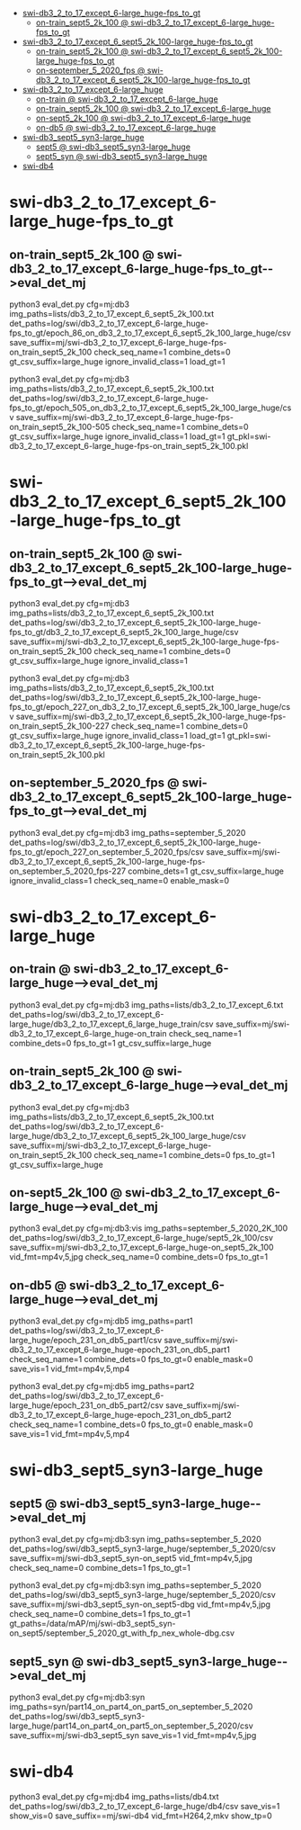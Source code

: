 <!-- MarkdownTOC -->

- [swi-db3_2_to_17_except_6-large_huge-fps_to_gt](#swi_db3_2_to_17_except_6_large_huge_fps_to_gt_)
    - [on-train_sept5_2k_100       @ swi-db3_2_to_17_except_6-large_huge-fps_to_gt](#on_train_sept5_2k_100___swi_db3_2_to_17_except_6_large_huge_fps_to_g_t_)
- [swi-db3_2_to_17_except_6_sept5_2k_100-large_huge-fps_to_gt](#swi_db3_2_to_17_except_6_sept5_2k_100_large_huge_fps_to_g_t_)
    - [on-train_sept5_2k_100       @ swi-db3_2_to_17_except_6_sept5_2k_100-large_huge-fps_to_gt](#on_train_sept5_2k_100___swi_db3_2_to_17_except_6_sept5_2k_100_large_huge_fps_to_gt_)
    - [on-september_5_2020_fps       @ swi-db3_2_to_17_except_6_sept5_2k_100-large_huge-fps_to_gt](#on_september_5_2020_fps___swi_db3_2_to_17_except_6_sept5_2k_100_large_huge_fps_to_gt_)
- [swi-db3_2_to_17_except_6-large_huge](#swi_db3_2_to_17_except_6_large_huge_)
    - [on-train       @ swi-db3_2_to_17_except_6-large_huge](#on_train___swi_db3_2_to_17_except_6_large_hug_e_)
    - [on-train_sept5_2k_100       @ swi-db3_2_to_17_except_6-large_huge](#on_train_sept5_2k_100___swi_db3_2_to_17_except_6_large_hug_e_)
    - [on-sept5_2k_100       @ swi-db3_2_to_17_except_6-large_huge](#on_sept5_2k_100___swi_db3_2_to_17_except_6_large_hug_e_)
    - [on-db5       @ swi-db3_2_to_17_except_6-large_huge](#on_db5___swi_db3_2_to_17_except_6_large_hug_e_)
- [swi-db3_sept5_syn3-large_huge](#swi_db3_sept5_syn3_large_huge_)
    - [sept5       @ swi-db3_sept5_syn3-large_huge](#sept5___swi_db3_sept5_syn3_large_hug_e_)
    - [sept5_syn       @ swi-db3_sept5_syn3-large_huge](#sept5_syn___swi_db3_sept5_syn3_large_hug_e_)
- [swi-db4](#swi_db4_)

<!-- /MarkdownTOC -->

<a id="swi_db3_2_to_17_except_6_large_huge_fps_to_gt_"></a>
# swi-db3_2_to_17_except_6-large_huge-fps_to_gt  
<a id="on_train_sept5_2k_100___swi_db3_2_to_17_except_6_large_huge_fps_to_g_t_"></a>
## on-train_sept5_2k_100       @ swi-db3_2_to_17_except_6-large_huge-fps_to_gt-->eval_det_mj
python3 eval_det.py cfg=mj:db3 img_paths=lists/db3_2_to_17_except_6_sept5_2k_100.txt det_paths=log/swi/db3_2_to_17_except_6-large_huge-fps_to_gt/epoch_86_on_db3_2_to_17_except_6_sept5_2k_100_large_huge/csv  save_suffix=mj/swi-db3_2_to_17_except_6-large_huge-fps-on_train_sept5_2k_100 check_seq_name=1 combine_dets=0 gt_csv_suffix=large_huge ignore_invalid_class=1 load_gt=1

python3 eval_det.py cfg=mj:db3 img_paths=lists/db3_2_to_17_except_6_sept5_2k_100.txt det_paths=log/swi/db3_2_to_17_except_6-large_huge-fps_to_gt/epoch_505_on_db3_2_to_17_except_6_sept5_2k_100_large_huge/csv  save_suffix=mj/swi-db3_2_to_17_except_6-large_huge-fps-on_train_sept5_2k_100-505 check_seq_name=1 combine_dets=0 gt_csv_suffix=large_huge ignore_invalid_class=1 load_gt=1 gt_pkl=swi-db3_2_to_17_except_6-large_huge-fps-on_train_sept5_2k_100.pkl

<a id="swi_db3_2_to_17_except_6_sept5_2k_100_large_huge_fps_to_g_t_"></a>
# swi-db3_2_to_17_except_6_sept5_2k_100-large_huge-fps_to_gt  
<a id="on_train_sept5_2k_100___swi_db3_2_to_17_except_6_sept5_2k_100_large_huge_fps_to_gt_"></a>
## on-train_sept5_2k_100       @ swi-db3_2_to_17_except_6_sept5_2k_100-large_huge-fps_to_gt-->eval_det_mj
python3 eval_det.py cfg=mj:db3 img_paths=lists/db3_2_to_17_except_6_sept5_2k_100.txt det_paths=log/swi/db3_2_to_17_except_6_sept5_2k_100-large_huge-fps_to_gt/db3_2_to_17_except_6_sept5_2k_100_large_huge/csv  save_suffix=mj/swi-db3_2_to_17_except_6_sept5_2k_100-large_huge-fps-on_train_sept5_2k_100 check_seq_name=1 combine_dets=0 gt_csv_suffix=large_huge ignore_invalid_class=1

python3 eval_det.py cfg=mj:db3 img_paths=lists/db3_2_to_17_except_6_sept5_2k_100.txt det_paths=log/swi/db3_2_to_17_except_6_sept5_2k_100-large_huge-fps_to_gt/epoch_227_on_db3_2_to_17_except_6_sept5_2k_100_large_huge/csv  save_suffix=mj/swi-db3_2_to_17_except_6_sept5_2k_100-large_huge-fps-on_train_sept5_2k_100-227 check_seq_name=1 combine_dets=0 gt_csv_suffix=large_huge ignore_invalid_class=1 load_gt=1 gt_pkl=swi-db3_2_to_17_except_6_sept5_2k_100-large_huge-fps-on_train_sept5_2k_100.pkl
<a id="on_september_5_2020_fps___swi_db3_2_to_17_except_6_sept5_2k_100_large_huge_fps_to_gt_"></a>
## on-september_5_2020_fps       @ swi-db3_2_to_17_except_6_sept5_2k_100-large_huge-fps_to_gt-->eval_det_mj
python3 eval_det.py cfg=mj:db3 img_paths=september_5_2020 det_paths=log/swi/db3_2_to_17_except_6_sept5_2k_100-large_huge-fps_to_gt/epoch_227_on_september_5_2020_fps/csv save_suffix=mj/swi-db3_2_to_17_except_6_sept5_2k_100-large_huge-fps-on_september_5_2020_fps-227 combine_dets=1 gt_csv_suffix=large_huge ignore_invalid_class=1 check_seq_name=0  enable_mask=0

<a id="swi_db3_2_to_17_except_6_large_huge_"></a>
# swi-db3_2_to_17_except_6-large_huge 
<a id="on_train___swi_db3_2_to_17_except_6_large_hug_e_"></a>
## on-train       @ swi-db3_2_to_17_except_6-large_huge-->eval_det_mj
python3 eval_det.py cfg=mj:db3 img_paths=lists/db3_2_to_17_except_6.txt det_paths=log/swi/db3_2_to_17_except_6-large_huge/db3_2_to_17_except_6_large_huge_train/csv  save_suffix=mj/swi-db3_2_to_17_except_6-large_huge-on_train check_seq_name=1 combine_dets=0 fps_to_gt=1 gt_csv_suffix=large_huge

<a id="on_train_sept5_2k_100___swi_db3_2_to_17_except_6_large_hug_e_"></a>
## on-train_sept5_2k_100       @ swi-db3_2_to_17_except_6-large_huge-->eval_det_mj
python3 eval_det.py cfg=mj:db3 img_paths=lists/db3_2_to_17_except_6_sept5_2k_100.txt det_paths=log/swi/db3_2_to_17_except_6-large_huge/db3_2_to_17_except_6_sept5_2k_100_large_huge/csv  save_suffix=mj/swi-db3_2_to_17_except_6-large_huge-on_train_sept5_2k_100 check_seq_name=1 combine_dets=0 fps_to_gt=1 gt_csv_suffix=large_huge

<a id="on_sept5_2k_100___swi_db3_2_to_17_except_6_large_hug_e_"></a>
## on-sept5_2k_100       @ swi-db3_2_to_17_except_6-large_huge-->eval_det_mj
python3 eval_det.py cfg=mj:db3:vis img_paths=september_5_2020_2K_100 det_paths=log/swi/db3_2_to_17_except_6-large_huge/sept5_2k_100/csv  save_suffix=mj/swi-db3_2_to_17_except_6-large_huge-on_sept5_2k_100 vid_fmt=mp4v,5,jpg check_seq_name=0 combine_dets=0 fps_to_gt=1

<a id="on_db5___swi_db3_2_to_17_except_6_large_hug_e_"></a>
## on-db5       @ swi-db3_2_to_17_except_6-large_huge-->eval_det_mj
python3 eval_det.py cfg=mj:db5 img_paths=part1 det_paths=log/swi/db3_2_to_17_except_6-large_huge/epoch_231_on_db5_part1/csv  save_suffix=mj/swi-db3_2_to_17_except_6-large_huge-epoch_231_on_db5_part1 check_seq_name=1 combine_dets=0 fps_to_gt=0 enable_mask=0 save_vis=1 vid_fmt=mp4v,5,mp4

python3 eval_det.py cfg=mj:db5 img_paths=part2 det_paths=log/swi/db3_2_to_17_except_6-large_huge/epoch_231_on_db5_part2/csv  save_suffix=mj/swi-db3_2_to_17_except_6-large_huge-epoch_231_on_db5_part2 check_seq_name=1 combine_dets=0 fps_to_gt=0 enable_mask=0 save_vis=1 vid_fmt=mp4v,5,mp4

<a id="swi_db3_sept5_syn3_large_huge_"></a>
# swi-db3_sept5_syn3-large_huge 
<a id="sept5___swi_db3_sept5_syn3_large_hug_e_"></a>
## sept5       @ swi-db3_sept5_syn3-large_huge-->eval_det_mj
python3 eval_det.py cfg=mj:db3:syn img_paths=september_5_2020 det_paths=log/swi/db3_sept5_syn3-large_huge/september_5_2020/csv  save_suffix=mj/swi-db3_sept5_syn-on_sept5 vid_fmt=mp4v,5,jpg  check_seq_name=0 combine_dets=1 fps_to_gt=1

python3 eval_det.py cfg=mj:db3:syn img_paths=september_5_2020 det_paths=log/swi/db3_sept5_syn3-large_huge/september_5_2020/csv  save_suffix=mj/swi-db3_sept5_syn-on_sept5-dbg vid_fmt=mp4v,5,jpg  check_seq_name=0 combine_dets=1 fps_to_gt=1 gt_paths=/data/mAP/mj/swi-db3_sept5_syn-on_sept5/september_5_2020_gt_with_fp_nex_whole-dbg.csv

<a id="sept5_syn___swi_db3_sept5_syn3_large_hug_e_"></a>
## sept5_syn       @ swi-db3_sept5_syn3-large_huge-->eval_det_mj
python3 eval_det.py cfg=mj:db3:syn img_paths=syn/part14_on_part4_on_part5_on_september_5_2020 det_paths=log/swi/db3_sept5_syn3-large_huge/part14_on_part4_on_part5_on_september_5_2020/csv save_suffix=mj/swi-db3_sept5_syn  save_vis=1 vid_fmt=mp4v,5,jpg


<a id="swi_db4_"></a>
# swi-db4 
python3 eval_det.py cfg=mj:db4 img_paths=lists/db4.txt det_paths=log/swi/db3_2_to_17_except_6-large_huge/db4/csv save_vis=1 show_vis=0  save_suffix==mj/swi-db4 vid_fmt=H264,2,mkv show_tp=0

